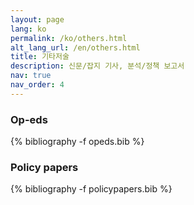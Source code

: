 ```yaml
---
layout: page
lang: ko
permalink: /ko/others.html
alt_lang_url: /en/others.html
title: 기타저술
description: 신문/잡지 기사, 분석/정책 보고서
nav: true
nav_order: 4
---
```

<!-- _pages/publications.md -->

<h3>Op-eds</h3>
<div class="publications">
{% bibliography -f opeds.bib %}
</div>

<h3>Policy papers</h3>
<div class="publications">
{% bibliography -f policypapers.bib %}
</div>